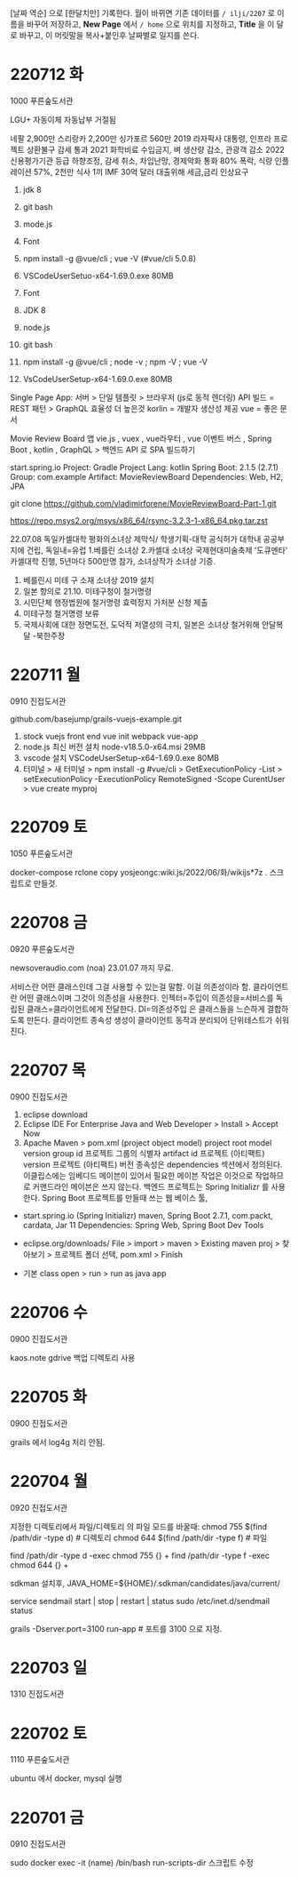[날짜 역순] 으로 [한달치만] 기록한다.
월이 바뀌면 기존 데이터를 `/ ilji/2207` 로 이름을 바꾸어 저장하고, **New Page** 에서 `/ home` 으로 위치를 지정하고, **Title** 을 이 달로 바꾸고, 이 머릿말을 복사+붙인후 날짜별로 일지를 쓴다.


# 220712 화
1000 푸른숲도서관

LGU+ 자동이체 자동납부 거절됨

네팔 2,900만 스리랑카 2,200만 싱가포르 560만
2019 라자팍사 대통령, 인프라 프로젝트 상환불구 감세 통과
2021 화학비료 수입금지, 벼 생산량 감소, 관광객 감소
2022 신용평가기관 등급 하향조정, 감세 취소, 차입난망, 경제악화
통화 80% 폭락, 식량 인플레이션 57%, 2천만 식사 1끼
IMF 30억 달러 대출위해 세금,금리 인상요구

1. jdk 8
2. git bash
3. mode.js
4. Font
5. npm install -g @vue/cli ; vue -V (#vue/cli 5.0.8)
6. VSCodeUserSetuo-x64-1.69.0.exe 80MB

1. Font
2. JDK 8
3. node.js
4. git bash
5. npm install -g @vue/cli ; node -v ; npm -V ; vue -V
6. VsCodeUserSetup-x64-1.69.0.exe 80MB

Single Page App: 서버 > 단일 템플릿 > 브라우저 (js로 동적 렌더링)
API 빌드 = REST 패턴 > GraphQL 효율성 더 높은것
korlin = 개발자 생산성 제공
vue = 좋은 문서

Movie Review Board 앱
vie.js , vuex , vue라우터 , vue 이벤트 버스 , Spring Boot , kotlin , GraphQL > 백엔드 API 로 SPA 빌드하기

start.spring.io
Project: Gradle Project
Lang: kotlin
Spring Boot: 2.1.5 (2.7.1)
Group: com.example
Artifact: MovieReviewBoard
Dependencies: Web, H2, JPA

git clone https://github.com/vladimirforene/MovieReviewBoard-Part-1.git

https://repo.msys2.org/msys/x86_64/rsync-3.2.3-1-x86_64.pkg.tar.zst

22.07.08 독일카셀대학 평화의소녀상 제막식/ 학생기획-대학 공식허가
대학내 공공부지에 건립, 독일내=유럽 1.베를린 소녀상 2.카셀대 소녀상
국제현대미술축제 '도큐멘타' 카셀대학 진행, 5년마다 500만명 참가, 소녀상작가 소녀상 기증.

1. 베를린시 미테 구 소재 소녀상 2019 설치
2. 일본 항의로 21.10. 미테구청이 철거명령
3. 시민단체 행정법원에 철거명령 효력정지 가처분 신청 제출
4. 미테구청 철거명령 보류
5. 국제사회에 대한 정면도전, 도덕적 저열성의 극치, 일본은 소녀상 철거위해 안달복달 -북한주장


# 220711 월
0910 진접도서관

github.com/basejump/grails-vuejs-example.git
1. stock vuejs front end
vue init webpack vue-app
1. node.js 최신 버전 설치
node-v18.5.0-x64.msi 29MB
2. vscode 설치
VSCodeUserSetup-x64-1.69.0.exe 80MB
3. 터미널 > 새 터미널 > npm install -g #vue/cli
\> GetExecutionPolicy -List
\> setExecutionPolicy -ExecutionPolicy RemoteSigned -Scope CurentUser
\> vue create myproj

# 220709 토
1050 푸른숲도서관

docker-compose
rclone copy yosjeongc:wiki.js/2022/06/화/wikijs*7z .
스크립트로 만들것.

# 220708 금
0920 푸른숲도서관

newsoveraudio.com (noa) 23.01.07 까지 무료.

서비스란 어떤 클래스인데 그걸 사용할 수 있는걸 말함. 이걸 의존성이라 함.
클라이언트란 어떤 클래스이며 그것이 의존성을 사용한다.
인젝터=주입이 의존성을=서비스를 독립된 클래스=클라이언트에게 전달한다.
DI=의존성주입 은 클래스들을 느슨하게 결합하도록 만든다.
클라이언트 종속성 생성이 클라이언트 동작과 분리되어 단위테스트가 쉬워진다.


# 220707 목
0900 진접도서관

1. eclipse download
2. Eclipse IDE For Enterprise Java and Web Developer > Install > Accept Now
3. Apache Maven > pom.xml (project object model)
project root
model version
group id 프로젝트 그룹의 식별자
artifact id 프로젝트 (아티팩트)
version 프로젝트 (아티팩트) 버전
종속성은 dependencies 섹션에서 정의된다.
이클립스에는 임베디드 메이븐이 있어서 필요한 메이븐 작업은 이것으로 작업하므로 커맨드라인 메이븐은 쓰지 않는다.
백엔드 프로젝트는 Spring Initializr 를 사용한다.
Spring Boot 프로젝트를 만들때 쓰는 웹 베이스 툴,

- start.spring.io (Spring Initializr)
maven, Spring Boot 2.7.1, com.packt, cardata, Jar 11
Dependencies: Spring Web, Spring Boot Dev Tools

- eclipse.org/downloads/
File > import > maven > Existing maven proj > 찾아보기 > 프로젝트 폴더 선택, pom.xml > Finish

- 기본 class
open > run > run as java app




# 220706 수
0900 진접도서관

kaos.note gdrive 백업 디렉토리 사용

# 220705 화
0900 진접도서관

grails 에서 log4g 처리 안됨.

# 220704 월
0920 진접도서관

지정한 디렉토리에서 파일/디렉토리 의 파일 모드를 바꿀때:
chmod 755 $(find /path/dir -type d) # 디렉토리
chmod 644 $(find /path/dir -type f) # 파일

find /path/dir -type d -exec chmod 755 {} +
find /path/dir -type f -exec chmod 644 {} +

sdkman 설치후,
JAVA_HOME=${HOME}/.sdkman/candidates/java/current/

service sendmail start | stop | restart | status
sudo /etc/inet.d/sendmail status

grails -Dserver.port=3100 run-app # 포트를 3100 으로 지정.


# 220703 일
1310 진접도서관

# 220702 토
1110 푸른숲도서관

ubuntu 에서 docker, mysql 실행

# 220701 금
0910 진접도서관

sudo docker exec -it (name) /bin/bash
run-scripts-dir 스크립트 수정
